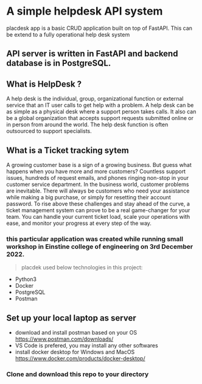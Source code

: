 # A simple helpdesk API system
placdesk app is a basic CRUD application built on top of FastAPI. This can be extend to a fully operational help desk system

## API server is written in FastAPI and backend database is in PostgreSQL. 

## What is HelpDesk ? 

A help desk is the individual, group, organizational function or external service that an IT user calls to get help with a problem. A help desk can be as simple as a physical desk where a support person takes calls. It also can be a global organization that accepts support requests submitted online or in person from around the world. The help desk function is often outsourced to support specialists.

## What is a Ticket tracking sytem 

A growing customer base is a sign of a growing business. But guess what happens when you have more and more customers?  Countless support issues, hundreds of request emails, and phones ringing non-stop in your customer service department. In the business world, customer problems are inevitable. There will always be customers who need your assistance while making a big purchase, or simply for resetting their account password. To rise above these challenges and stay ahead of the curve, a ticket management system can prove to be a real game-changer for your team. You can handle your current ticket load, scale your operations with ease, and monitor your progress at every step of the way.

### this particular application was created while running small workshop in Einstine college of engineering on 3rd December 2022. 

> placdek used below technologies in this project: 

- Python3
- Docker 
- PostgreSQL 
- Postman 

## Set up your local laptop as server 
  - download and install postman based on your OS https://www.postman.com/downloads/
  - VS Code is prefered, you may install any other softwares 
  - install docker desktop for Windows and MacOS https://www.docker.com/products/docker-desktop/

### Clone and download this repo to your directory 



  

